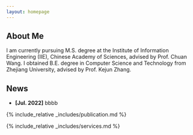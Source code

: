```yaml
---
layout: homepage
---
```


## About Me

I am currently pursuing M.S. degree at the Institute of Information Engineering (IIE), Chinese Academy of Sciences, advised by Prof. Chuan Wang. I obtained B.E. degree in Computer Science and Technology from Zhejiang University, advised by Prof. Kejun Zhang.

## News
- **[Jul. 2022]** bbbb

{% include_relative _includes/publication.md %}

{% include_relative _includes/services.md %}


